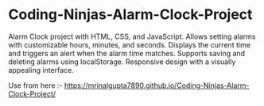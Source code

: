 # Coding-Ninjas-Alarm-Clock-Project
Alarm Clock project with HTML, CSS, and JavaScript.
Allows setting alarms with customizable hours, minutes, and seconds.
Displays the current time and triggers an alert when the alarm time matches.
Supports saving and deleting alarms using localStorage.
Responsive design with a visually appealing interface.

Use from here :- https://mrinalgupta7890.github.io/Coding-Ninjas-Alarm-Clock-Project/
